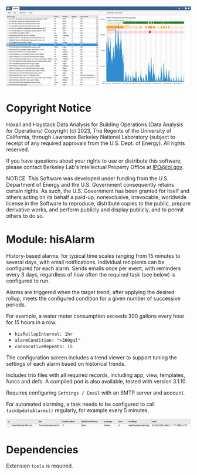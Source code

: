 ![Main hisAlarm view with examples](./assets/hisAlarm_main_view_example.jpg)

# Copyright Notice
  Haxall and Haystack Data Analysis for Building Operations (Data Analysis for
  Operations) Copyright (c) 2023, The Regents of the University of California,
  through Lawrence Berkeley National Laboratory (subject to receipt of any
  required approvals from the U.S. Dept. of Energy). All rights reserved.

  If you have questions about your rights to use or distribute this software,
  please contact Berkeley Lab's Intellectual Property Office at
  IPO@lbl.gov.

  NOTICE.  This Software was developed under funding from the U.S. Department
  of Energy and the U.S. Government consequently retains certain rights.  As 
  such, the U.S. Government has been granted for itself and others acting on
  its behalf a paid-up, nonexclusive, irrevocable, worldwide license in the 
  Software to reproduce, distribute copies to the public, prepare derivative
  works, and perform publicly and display publicly, and to permit others to do 
  so.

# Module: hisAlarm
History-based alarms, for typical time scales ranging from 15 minutes to several days, with email notifications.
Individual recipients can be configured for each alarm. Sends emails once per event, with reminders every 3 days,
regardless of how often the required task (see below) is configured to run.

Alarms are triggered when the target trend, after applying the desired rollup, meets the configured condition for
a given number of successive periods.

For example, a water meter consumption exceeds 300 gallons every hour for 15 hours in a row.
- `hisRollupInterval: 1hr`
- `alarmCondition: ">300gal"`
- `consecutiveRepeats: 15`

The configuration screen includes a trend viewer to support tuning the settings of each alarm based on historical trends.

Includes trio files with all required records, including app, view, templates, funcs and defs. A compiled pod is
also available, tested with version 3.1.10.

Requires configuring `Settings / Email` with an SMTP server and account.

For automated alarming, a task needs to be configured to call `taskUpdateAlarms()` regularly, for example
every 5 minutes.

![Sample task screenshot](./assets/hisAlarm_task.jpg)

# Dependencies
Extension `tools` is required.
